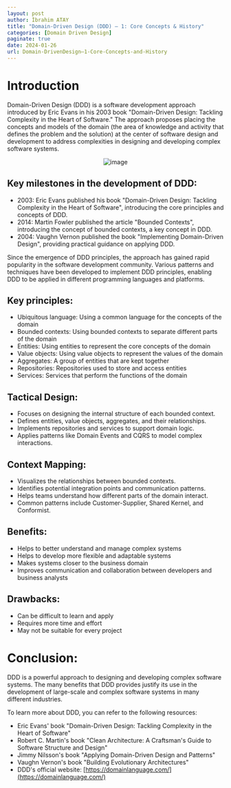 ```yaml
---
layout: post
author: İbrahim ATAY
title: "Domain-Driven Design (DDD) – 1: Core Concepts & History"
categories: [Domain Driven Design]
paginate: true
date: 2024-01-26
url: Domain-DrivenDesign–1-Core-Concepts-and-History
---
```

# Introduction
Domain-Driven Design (DDD) is a software development approach introduced by Eric Evans in his 2003 book "Domain-Driven Design: Tackling Complexity in the Heart of Software." The approach proposes placing the concepts and models of the domain (the area of knowledge and activity that defines the problem and the solution) at the center of software design and development to address complexities in designing and developing complex software systems.
    <center>
     ![image](/assets/media/Domain-Driven-Design–1-Core-Concepts-and-History/Domain-Driven-Design.png)
    </center>
## Key milestones in the development of DDD:
- 2003: Eric Evans published his book "Domain-Driven Design: Tackling Complexity in the Heart of Software", introducing the core principles and concepts of DDD.
- 2014: Martin Fowler published the article "Bounded Contexts", introducing the concept of bounded contexts, a key concept in DDD.
- 2004: Vaughn Vernon published the book "Implementing Domain-Driven Design", providing practical guidance on applying DDD.

Since the emergence of DDD principles, the approach has gained rapid popularity in the software development community. Various patterns and techniques have been developed to implement DDD principles, enabling DDD to be applied in different programming languages and platforms.

## Key principles:
- Ubiquitous language: Using a common language for the concepts of the domain
- Bounded contexts: Using bounded contexts to separate different parts of the domain
- Entities: Using entities to represent the core concepts of the domain
- Value objects: Using value objects to represent the values of the domain
- Aggregates: A group of entities that are kept together
- Repositories: Repositories used to store and access entities
- Services: Services that perform the functions of the domain

## Tactical Design:
- Focuses on designing the internal structure of each bounded context.
- Defines entities, value objects, aggregates, and their relationships.
- Implements repositories and services to support domain logic.
- Applies patterns like Domain Events and CQRS to model complex interactions.

## Context Mapping:
- Visualizes the relationships between bounded contexts.
- Identifies potential integration points and communication patterns.
- Helps teams understand how different parts of the domain interact.
- Common patterns include Customer-Supplier, Shared Kernel, and Conformist.

## Benefits:
- Helps to better understand and manage complex systems
- Helps to develop more flexible and adaptable systems
- Makes systems closer to the business domain
- Improves communication and collaboration between developers and business analysts

## Drawbacks:
- Can be difficult to learn and apply
- Requires more time and effort
- May not be suitable for every project

# Conclusion:
DDD is a powerful approach to designing and developing complex software systems. The many benefits that DDD provides justify its use in the development of large-scale and complex software systems in many different industries.

To learn more about DDD, you can refer to the following resources:
- Eric Evans' book "Domain-Driven Design: Tackling Complexity in the Heart of Software"
- Robert C. Martin's book "Clean Architecture: A Craftsman's Guide to Software Structure and Design"
- Jimmy Nilsson's book "Applying Domain-Driven Design and Patterns"
- Vaughn Vernon's book "Building Evolutionary Architectures"
- DDD's official website: [https://domainlanguage.com/](https://domainlanguage.com/)
